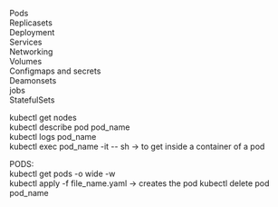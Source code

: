 Pods  
Replicasets  
Deployment  
Services  
Networking  
Volumes  
Configmaps and secrets  
Deamonsets   
jobs  
StatefulSets  

kubectl get nodes   
kubectl describe pod pod_name  
kubectl logs pod_name  
kubectl exec pod_name -it -- sh  -> to get inside a container of a pod  

PODS:  
kubectl get pods -o wide -w  
kubectl apply -f file_name.yaml  -> creates the pod
kubectl delete pod pod_name  



